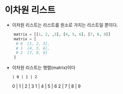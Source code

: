 
# 이차원 리스트
  - 이차원 리스트는 리스트를 원소로 가지는 리스트일 뿐이다.
```python
    matrix = [[1, 2, ,3], [4, 5, 6], [7, 8, 9]]
    matrix = [
     # 0  [1, 2, 3],
     # 1  [4, 5, 6],
     # 2  [7, 8, 9]
    ]
```
  - 이차원 리스트는 행렬(matrix)이다

        | 0 | 1 | 2 
      0 | 1 | 2 | 3 
      1 | 4 | 5 | 6 
      2 | 7 | 8 | 9 